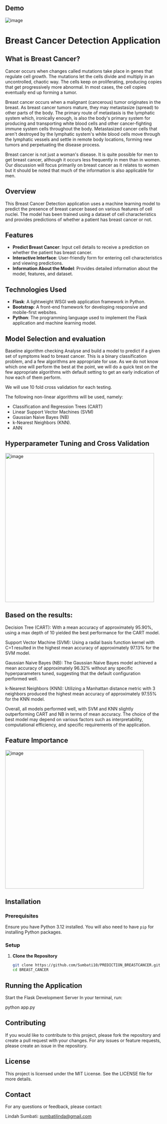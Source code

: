 ## Demo
![image](https://github.com/user-attachments/assets/baf4023c-a825-40de-91e3-407be9d6c41f)


# Breast Cancer Detection Application
## What is Breast Cancer?
Cancer occurs when changes called mutations take place in genes that regulate cell growth. The mutations let the cells divide and multiply in an uncontrolled, chaotic way. The cells keep on proliferating, producing copies that get progressively more abnormal. In most cases, the cell copies eventually end up forming a tumor.

Breast cancer occurs when a malignant (cancerous) tumor originates in the breast. As breast cancer tumors mature, they may metastasize (spread) to other parts of the body. The primary route of metastasis is the lymphatic system which, ironically enough, is also the body's primary system for producing and transporting white blood cells and other cancer-fighting immune system cells throughout the body. Metastasized cancer cells that aren't destroyed by the lymphatic system's white blood cells move through the lymphatic vessels and settle in remote body locations, forming new tumors and perpetuating the disease process.

Breast cancer is not just a woman's disease. It is quite possible for men to get breast cancer, although it occurs less frequently in men than in women. Our discussion will focus primarily on breast cancer as it relates to women but it should be noted that much of the information is also applicable for men.

## Overview

This Breast Cancer Detection application uses a machine learning model to predict the presence of breast cancer based on various features of cell nuclei. The model has been trained using a dataset of cell characteristics and provides predictions of whether a patient has breast cancer or not.



## Features

- **Predict Breast Cancer**: Input cell details to receive a prediction on whether the patient has breast cancer.
- **Interactive Interface**: User-friendly form for entering cell characteristics and viewing predictions.
- **Information About the Model**: Provides detailed information about the model, features, and dataset.

## Technologies Used

- **Flask**: A lightweight WSGI web application framework in Python.
- **Bootstrap**: A front-end framework for developing responsive and mobile-first websites.
- **Python**: The programming language used to implement the Flask application and machine learning model.

## Model Selection and evaluation
Baseline algorithm checking
Analyse and build a model to predict if a given set of symptoms lead to breast cancer. This is a binary classification problem, and a few algorithms are appropriate for use.
As we do not know which one will perform the best at the point, we will do a quick test on the few appropriate algorithms with default setting to get an early indication of how each of them perform.

We will use 10 fold cross validation for each testing.

The following non-linear algorithms will be used, namely:

- Classification and Regression Trees (CART)
- Linear Support Vector Machines (SVM)
- Gaussian Naive Bayes (NB)
- k-Nearest Neighbors (KNN).
- ANN

## Hyperparameter Tuning and Cross Validation
<img width="476" alt="image" src="https://github.com/user-attachments/assets/4f8ae556-4bc5-44c7-baf5-d3899d443891">

## Based on the results:

Decision Tree (CART): With a mean accuracy of approximately 95.90%, using a max depth of 10 yielded the best performance for the CART model.

Support Vector Machine (SVM): Using a radial basis function kernel with C=1 resulted in the highest mean accuracy of approximately 97.13% for the SVM model.

Gaussian Naive Bayes (NB): The Gaussian Naive Bayes model achieved a mean accuracy of approximately 96.32% without any specific hyperparameters tuned, suggesting that the default configuration performed well.

k-Nearest Neighbors (KNN): Utilizing a Manhattan distance metric with 3 neighbors produced the highest mean accuracy of approximately 97.55% for the KNN model.

Overall, all models performed well, with SVM and KNN slightly outperforming CART and NB in terms of mean accuracy. The choice of the best model may depend on various factors such as interpretability, computational efficiency, and specific requirements of the application.

## Feature Importance

<img width="443" alt="image" src="https://github.com/user-attachments/assets/22571c47-685d-44de-a257-bb5a07ee3738">

## Installation

### Prerequisites

Ensure you have Python 3.12 installed. You will also need to have `pip` for installing Python packages.

### Setup

1. **Clone the Repository**

   ```bash
   git clone https://github.com/Sumbati10/PREDICTION_BREASTCANCER.git
   cd BREAST_CANCER

## Running the Application
Start the Flask Development Server
In your terminal, run:

python app.py

## Contributing
If you would like to contribute to this project, please fork the repository and create a pull request with your changes. For any issues or feature requests, please create an issue in the repository.

## License
This project is licensed under the MIT License. See the LICENSE file for more details.

## Contact
For any questions or feedback, please contact:

Lindah Sumbati: sumbatilinda@gmail.com   
